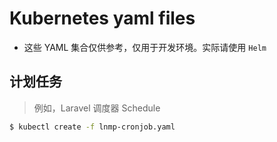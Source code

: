 # Kubernetes yaml files

* 这些 YAML 集合仅供参考，仅用于开发环境。实际请使用 `Helm`

## 计划任务

> 例如，Laravel 调度器 Schedule

```bash
$ kubectl create -f lnmp-cronjob.yaml
```
